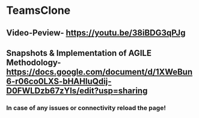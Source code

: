 # TeamsClone


## Video-Peview- https://youtu.be/38iBDG3qPJg
## Snapshots & Implementation of AGILE Methodology- https://docs.google.com/document/d/1XWeBun6-r06co0LXS-bHAHluQdij-D0FWLDzb67zYIs/edit?usp=sharing

### In case of any issues or connectivity reload the page!
